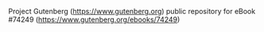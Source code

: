 Project Gutenberg (https://www.gutenberg.org) public repository for eBook #74249 (https://www.gutenberg.org/ebooks/74249)
